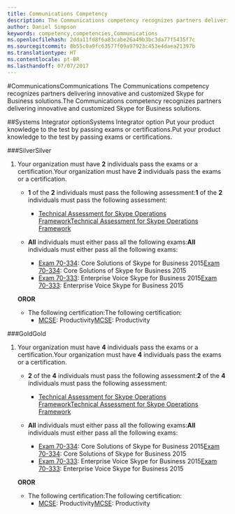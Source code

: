 ```yaml
---
title: Communications Competency
description: The Communications competency recognizes partners delivering innovative and customized Skype for Business solutions.
author: Daniel Simpson
keywords: competency,competencies,Communications
ms.openlocfilehash: 2dda11fd8f6a83cabe26a49b3bc3da77f5435f7c
ms.sourcegitcommit: 8b55c0a9fc63577f09a97923c453e4daea21397b
ms.translationtype: HT
ms.contentlocale: pt-BR
ms.lasthandoff: 07/07/2017
---
```

#<a name="communications"></a><span data-ttu-id="ccdf3-104">Communications</span><span class="sxs-lookup"><span data-stu-id="ccdf3-104">Communications</span></span>
<span data-ttu-id="ccdf3-105">The Communications competency recognizes partners delivering innovative and customized Skype for Business solutions.</span><span class="sxs-lookup"><span data-stu-id="ccdf3-105">The Communications competency recognizes partners delivering innovative and customized Skype for Business solutions.</span></span>

##<a name="systems-integrator-option"></a><span data-ttu-id="ccdf3-106">Systems Integrator option</span><span class="sxs-lookup"><span data-stu-id="ccdf3-106">Systems Integrator option</span></span>
<span data-ttu-id="ccdf3-107">Put your product knowledge to the test by passing exams or certifications.</span><span class="sxs-lookup"><span data-stu-id="ccdf3-107">Put your product knowledge to the test by passing exams or certifications.</span></span>
  
###<a name="silver"></a><span data-ttu-id="ccdf3-108">Silver</span><span class="sxs-lookup"><span data-stu-id="ccdf3-108">Silver</span></span>

1. <span data-ttu-id="ccdf3-109">Your organization must have **2** individuals pass the exams or a certification.</span><span class="sxs-lookup"><span data-stu-id="ccdf3-109">Your organization must have **2** individuals pass the exams or a certification.</span></span>

    - <span data-ttu-id="ccdf3-110">**1** of the **2** individuals must pass the following assessment:</span><span class="sxs-lookup"><span data-stu-id="ccdf3-110">**1** of the **2** individuals must pass the following assessment:</span></span>
        - [<span data-ttu-id="ccdf3-111">Technical Assessment for Skype Operations Framework</span><span class="sxs-lookup"><span data-stu-id="ccdf3-111">Technical Assessment for Skype Operations Framework</span></span>](https://partneruniversity.microsoft.com/?whr=uri:MicrosoftAccount&courseId=16802&scoId=g6fMfp80C_5406265419)

    - <span data-ttu-id="ccdf3-112">**All** individuals must either pass all the following exams:</span><span class="sxs-lookup"><span data-stu-id="ccdf3-112">**All** individuals must either pass all the following exams:</span></span>
        - <span data-ttu-id="ccdf3-113">[Exam 70-334](https://www.microsoft.com/en-us/learning/exam-70-334.aspx): Core Solutions of Skype for Business 2015</span><span class="sxs-lookup"><span data-stu-id="ccdf3-113">[Exam 70-334](https://www.microsoft.com/en-us/learning/exam-70-334.aspx): Core Solutions of Skype for Business 2015</span></span>
        - <span data-ttu-id="ccdf3-114">[Exam 70-333](https://www.microsoft.com/en-us/learning/exam-70-333.aspx): Enterprise Voice Skype for Business 2015</span><span class="sxs-lookup"><span data-stu-id="ccdf3-114">[Exam 70-333](https://www.microsoft.com/en-us/learning/exam-70-333.aspx): Enterprise Voice Skype for Business 2015</span></span>

    **<span data-ttu-id="ccdf3-115">OR</span><span class="sxs-lookup"><span data-stu-id="ccdf3-115">OR</span></span>**

    - <span data-ttu-id="ccdf3-116">The following certification:</span><span class="sxs-lookup"><span data-stu-id="ccdf3-116">The following certification:</span></span>
        - <span data-ttu-id="ccdf3-117">[MCSE](https://www.microsoft.com/en-us/learning/mcse-productivity-certification.aspx): Productivity</span><span class="sxs-lookup"><span data-stu-id="ccdf3-117">[MCSE](https://www.microsoft.com/en-us/learning/mcse-productivity-certification.aspx): Productivity</span></span>

###<a name="gold"></a><span data-ttu-id="ccdf3-118">Gold</span><span class="sxs-lookup"><span data-stu-id="ccdf3-118">Gold</span></span>

1. <span data-ttu-id="ccdf3-119">Your organization must have **4** individuals pass the exams or a certification.</span><span class="sxs-lookup"><span data-stu-id="ccdf3-119">Your organization must have **4** individuals pass the exams or a certification.</span></span>

    - <span data-ttu-id="ccdf3-120">**2** of the **4** individuals must pass the following assessment:</span><span class="sxs-lookup"><span data-stu-id="ccdf3-120">**2** of the **4** individuals must pass the following assessment:</span></span>
        - [<span data-ttu-id="ccdf3-121">Technical Assessment for Skype Operations Framework</span><span class="sxs-lookup"><span data-stu-id="ccdf3-121">Technical Assessment for Skype Operations Framework</span></span>](https://partneruniversity.microsoft.com/?whr=uri:MicrosoftAccount&courseId=16802&scoId=g6fMfp80C_5406265419)

    - <span data-ttu-id="ccdf3-122">**All** individuals must either pass all the following exams:</span><span class="sxs-lookup"><span data-stu-id="ccdf3-122">**All** individuals must either pass all the following exams:</span></span>
        - <span data-ttu-id="ccdf3-123">[Exam 70-334](https://www.microsoft.com/en-us/learning/exam-70-334.aspx): Core Solutions of Skype for Business 2015</span><span class="sxs-lookup"><span data-stu-id="ccdf3-123">[Exam 70-334](https://www.microsoft.com/en-us/learning/exam-70-334.aspx): Core Solutions of Skype for Business 2015</span></span>
        - <span data-ttu-id="ccdf3-124">[Exam 70-333](https://www.microsoft.com/en-us/learning/exam-70-333.aspx): Enterprise Voice Skype for Business 2015</span><span class="sxs-lookup"><span data-stu-id="ccdf3-124">[Exam 70-333](https://www.microsoft.com/en-us/learning/exam-70-333.aspx): Enterprise Voice Skype for Business 2015</span></span>

    **<span data-ttu-id="ccdf3-125">OR</span><span class="sxs-lookup"><span data-stu-id="ccdf3-125">OR</span></span>**

    - <span data-ttu-id="ccdf3-126">The following certification:</span><span class="sxs-lookup"><span data-stu-id="ccdf3-126">The following certification:</span></span>
        - <span data-ttu-id="ccdf3-127">[MCSE](https://www.microsoft.com/en-us/learning/mcse-productivity-certification.aspx): Productivity</span><span class="sxs-lookup"><span data-stu-id="ccdf3-127">[MCSE](https://www.microsoft.com/en-us/learning/mcse-productivity-certification.aspx): Productivity</span></span>


